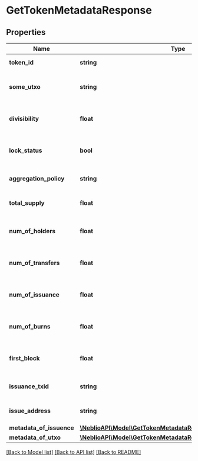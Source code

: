 # GetTokenMetadataResponse

## Properties
Name | Type | Description | Notes
------------ | ------------- | ------------- | -------------
**token_id** | **string** | ID of the token | [optional] 
**some_utxo** | **string** | Example UTXO containing this token. | [optional] 
**divisibility** | **float** | Decimal places the token is divisible to | [optional] 
**lock_status** | **bool** | Whether issuance of more tokens is locked | [optional] 
**aggregation_policy** | **string** | Whether the tokens are aggregatable | [optional] 
**total_supply** | **float** | Total number of tokens in supply | [optional] 
**num_of_holders** | **float** | Total number of addresses this token is held at | [optional] 
**num_of_transfers** | **float** | Total number of transactions of this token | [optional] 
**num_of_issuance** | **float** | Total number of times this token has been issued | [optional] 
**num_of_burns** | **float** | Number of times tokens have been burned | [optional] 
**first_block** | **float** | Block number token was issued in | [optional] 
**issuance_txid** | **string** | TXID the token was issued with | [optional] 
**issue_address** | **string** | Address that issued the tokens | [optional] 
**metadata_of_issuence** | [**\NeblioAPI\Model\GetTokenMetadataResponseMetadataOfIssuence**](GetTokenMetadataResponseMetadataOfIssuence.md) |  | [optional] 
**metadata_of_utxo** | [**\NeblioAPI\Model\GetTokenMetadataResponseMetadataOfIssuence**](GetTokenMetadataResponseMetadataOfIssuence.md) |  | [optional] 

[[Back to Model list]](../README.md#documentation-for-models) [[Back to API list]](../README.md#documentation-for-api-endpoints) [[Back to README]](../README.md)


